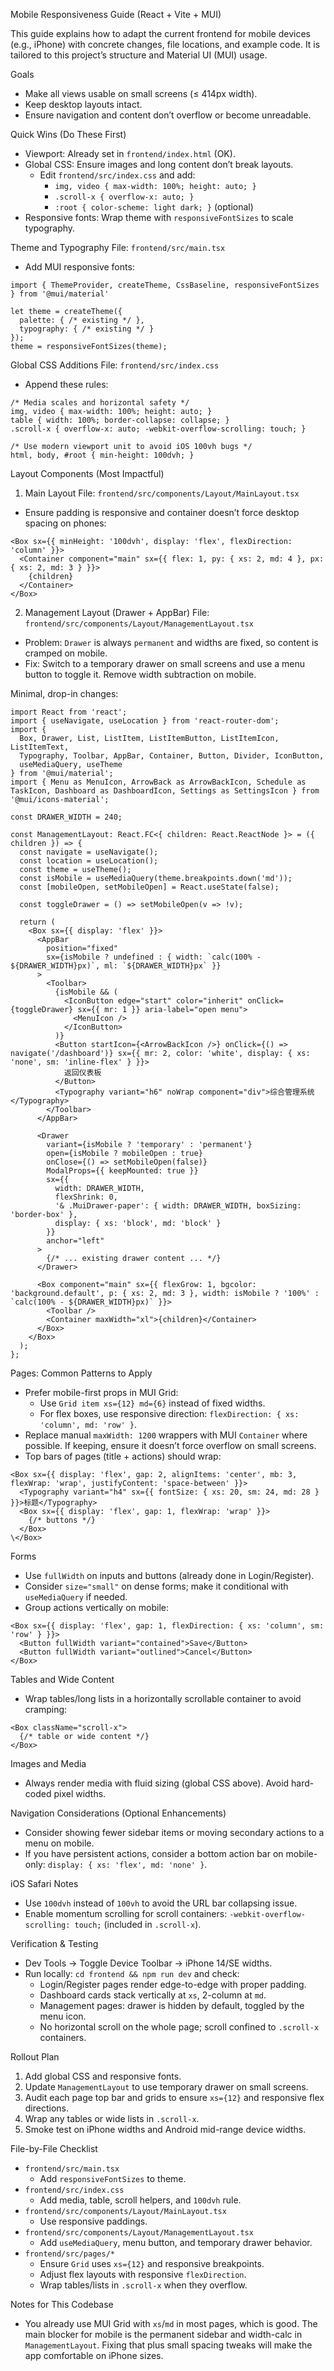 Mobile Responsiveness Guide (React + Vite + MUI)

This guide explains how to adapt the current frontend for mobile devices (e.g., iPhone) with concrete changes, file locations, and example code. It is tailored to this project’s structure and Material UI (MUI) usage.

Goals
- Make all views usable on small screens (≤ 414px width).
- Keep desktop layouts intact.
- Ensure navigation and content don’t overflow or become unreadable.

Quick Wins (Do These First)
- Viewport: Already set in `frontend/index.html` (OK).
- Global CSS: Ensure images and long content don’t break layouts.
  - Edit `frontend/src/index.css` and add:
    - `img, video { max-width: 100%; height: auto; }`
    - `.scroll-x { overflow-x: auto; }`
    - `:root { color-scheme: light dark; }` (optional)
- Responsive fonts: Wrap theme with `responsiveFontSizes` to scale typography.

Theme and Typography
File: `frontend/src/main.tsx`
- Add MUI responsive fonts:

```
import { ThemeProvider, createTheme, CssBaseline, responsiveFontSizes } from '@mui/material'

let theme = createTheme({
  palette: { /* existing */ },
  typography: { /* existing */ }
});
theme = responsiveFontSizes(theme);
```

Global CSS Additions
File: `frontend/src/index.css`
- Append these rules:

```
/* Media scales and horizontal safety */
img, video { max-width: 100%; height: auto; }
table { width: 100%; border-collapse: collapse; }
.scroll-x { overflow-x: auto; -webkit-overflow-scrolling: touch; }

/* Use modern viewport unit to avoid iOS 100vh bugs */
html, body, #root { min-height: 100dvh; }
```

Layout Components (Most Impactful)
1) Main Layout
File: `frontend/src/components/Layout/MainLayout.tsx`
- Ensure padding is responsive and container doesn’t force desktop spacing on phones:

```
<Box sx={{ minHeight: '100dvh', display: 'flex', flexDirection: 'column' }}>
  <Container component="main" sx={{ flex: 1, py: { xs: 2, md: 4 }, px: { xs: 2, md: 3 } }}>
    {children}
  </Container>
</Box>
```

2) Management Layout (Drawer + AppBar)
File: `frontend/src/components/Layout/ManagementLayout.tsx`
- Problem: `Drawer` is always `permanent` and widths are fixed, so content is cramped on mobile.
- Fix: Switch to a temporary drawer on small screens and use a menu button to toggle it. Remove width subtraction on mobile.

Minimal, drop-in changes:

```
import React from 'react';
import { useNavigate, useLocation } from 'react-router-dom';
import {
  Box, Drawer, List, ListItem, ListItemButton, ListItemIcon, ListItemText,
  Typography, Toolbar, AppBar, Container, Button, Divider, IconButton,
  useMediaQuery, useTheme
} from '@mui/material';
import { Menu as MenuIcon, ArrowBack as ArrowBackIcon, Schedule as TaskIcon, Dashboard as DashboardIcon, Settings as SettingsIcon } from '@mui/icons-material';

const DRAWER_WIDTH = 240;

const ManagementLayout: React.FC<{ children: React.ReactNode }> = ({ children }) => {
  const navigate = useNavigate();
  const location = useLocation();
  const theme = useTheme();
  const isMobile = useMediaQuery(theme.breakpoints.down('md'));
  const [mobileOpen, setMobileOpen] = React.useState(false);

  const toggleDrawer = () => setMobileOpen(v => !v);

  return (
    <Box sx={{ display: 'flex' }}>
      <AppBar
        position="fixed"
        sx={isMobile ? undefined : { width: `calc(100% - ${DRAWER_WIDTH}px)`, ml: `${DRAWER_WIDTH}px` }}
      >
        <Toolbar>
          {isMobile && (
            <IconButton edge="start" color="inherit" onClick={toggleDrawer} sx={{ mr: 1 }} aria-label="open menu">
              <MenuIcon />
            </IconButton>
          )}
          <Button startIcon={<ArrowBackIcon />} onClick={() => navigate('/dashboard')} sx={{ mr: 2, color: 'white', display: { xs: 'none', sm: 'inline-flex' } }}>
            返回仪表板
          </Button>
          <Typography variant="h6" noWrap component="div">综合管理系统</Typography>
        </Toolbar>
      </AppBar>

      <Drawer
        variant={isMobile ? 'temporary' : 'permanent'}
        open={isMobile ? mobileOpen : true}
        onClose={() => setMobileOpen(false)}
        ModalProps={{ keepMounted: true }}
        sx={{
          width: DRAWER_WIDTH,
          flexShrink: 0,
          '& .MuiDrawer-paper': { width: DRAWER_WIDTH, boxSizing: 'border-box' },
          display: { xs: 'block', md: 'block' }
        }}
        anchor="left"
      >
        {/* ... existing drawer content ... */}
      </Drawer>

      <Box component="main" sx={{ flexGrow: 1, bgcolor: 'background.default', p: { xs: 2, md: 3 }, width: isMobile ? '100%' : `calc(100% - ${DRAWER_WIDTH}px)` }}>
        <Toolbar />
        <Container maxWidth="xl">{children}</Container>
      </Box>
    </Box>
  );
};
```

Pages: Common Patterns to Apply
- Prefer mobile-first props in MUI Grid:
  - Use `Grid item xs={12} md={6}` instead of fixed widths.
  - For flex boxes, use responsive direction: `flexDirection: { xs: 'column', md: 'row' }`.
- Replace manual `maxWidth: 1200` wrappers with MUI `Container` where possible. If keeping, ensure it doesn’t force overflow on small screens.
- Top bars of pages (title + actions) should wrap:

```
<Box sx={{ display: 'flex', gap: 2, alignItems: 'center', mb: 3, flexWrap: 'wrap', justifyContent: 'space-between' }}>
  <Typography variant="h4" sx={{ fontSize: { xs: 20, sm: 24, md: 28 } }}>标题</Typography>
  <Box sx={{ display: 'flex', gap: 1, flexWrap: 'wrap' }}>
    {/* buttons */}
  </Box>
\</Box>
```

Forms
- Use `fullWidth` on inputs and buttons (already done in Login/Register).
- Consider `size="small"` on dense forms; make it conditional with `useMediaQuery` if needed.
- Group actions vertically on mobile:

```
<Box sx={{ display: 'flex', gap: 1, flexDirection: { xs: 'column', sm: 'row' } }}>
  <Button fullWidth variant="contained">Save</Button>
  <Button fullWidth variant="outlined">Cancel</Button>
</Box>
```

Tables and Wide Content
- Wrap tables/long lists in a horizontally scrollable container to avoid cramping:

```
<Box className="scroll-x">
  {/* table or wide content */}
</Box>
```

Images and Media
- Always render media with fluid sizing (global CSS above). Avoid hard-coded pixel widths.

Navigation Considerations (Optional Enhancements)
- Consider showing fewer sidebar items or moving secondary actions to a menu on mobile.
- If you have persistent actions, consider a bottom action bar on mobile-only: `display: { xs: 'flex', md: 'none' }`.

iOS Safari Notes
- Use `100dvh` instead of `100vh` to avoid the URL bar collapsing issue.
- Enable momentum scrolling for scroll containers: `-webkit-overflow-scrolling: touch;` (included in `.scroll-x`).

Verification & Testing
- Dev Tools → Toggle Device Toolbar → iPhone 14/SE widths.
- Run locally: `cd frontend && npm run dev` and check:
  - Login/Register pages render edge-to-edge with proper padding.
  - Dashboard cards stack vertically at `xs`, 2-column at `md`.
  - Management pages: drawer is hidden by default, toggled by the menu icon.
  - No horizontal scroll on the whole page; scroll confined to `.scroll-x` containers.

Rollout Plan
1) Add global CSS and responsive fonts.
2) Update `ManagementLayout` to use temporary drawer on small screens.
3) Audit each page top bar and grids to ensure `xs={12}` and responsive flex directions.
4) Wrap any tables or wide lists in `.scroll-x`.
5) Smoke test on iPhone widths and Android mid-range device widths.

File-by-File Checklist
- `frontend/src/main.tsx`
  - Add `responsiveFontSizes` to theme.
- `frontend/src/index.css`
  - Add media, table, scroll helpers, and `100dvh` rule.
- `frontend/src/components/Layout/MainLayout.tsx`
  - Use responsive paddings.
- `frontend/src/components/Layout/ManagementLayout.tsx`
  - Add `useMediaQuery`, menu button, and temporary drawer behavior.
- `frontend/src/pages/*`
  - Ensure `Grid` uses `xs={12}` and responsive breakpoints.
  - Adjust flex layouts with responsive `flexDirection`.
  - Wrap tables/lists in `.scroll-x` when they overflow.

Notes for This Codebase
- You already use MUI Grid with `xs`/`md` in most pages, which is good. The main blocker for mobile is the permanent sidebar and width-calc in `ManagementLayout`. Fixing that plus small spacing tweaks will make the app comfortable on iPhone sizes.

